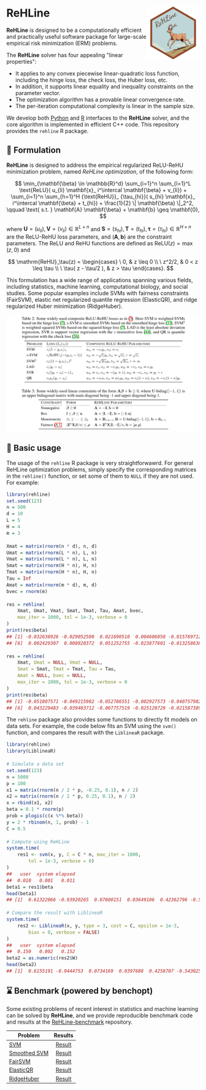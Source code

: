 # ReHLine <a href="https://github.com/softmin/ReHLine"><img src="man/figures/logo.png" align="right" height="138" /></a>

**ReHLine** is designed to be a computationally efficient and practically useful software package for large-scale empirical risk minimization (ERM) problems.

The **ReHLine** solver has four appealing
"linear properties":

- It applies to any convex piecewise linear-quadratic loss function, including the hinge loss, the check loss, the Huber loss, etc.
- In addition, it supports linear equality and inequality constraints on the parameter vector.
- The optimization algorithm has a provable linear convergence rate.
- The per-iteration computational complexity is linear in the sample size.

We develop both [Python](https://github.com/softmin/ReHLine-python)
and [R](https://github.com/softmin/ReHLine-r) interfaces to the
**ReHLine** solver, and the core algorithm is implemented
in efficient C++ code.
This repository provides the `rehline` R package.

## 📝 Formulation

**ReHLine** is designed to address the empirical regularized ReLU-ReHU minimization problem, named *ReHLine optimization*, of the following form:

$$
\min_{\mathbf{\beta} \in \mathbb{R}^d} \sum_{i=1}^n \sum_{l=1}^L \text{ReLU}( u_{li} \mathbf{x}_ i^\intercal \mathbf{\beta} + v_{li}) + \sum_{i=1}^n \sum_{h=1}^H {\text{ReHU}}_ {\tau_{hi}}( s_{hi} \mathbf{x}_ i^\intercal \mathbf{\beta} + t_{hi}) + \frac{1}{2} \| \mathbf{\beta} \|_2^2, \qquad \text{ s.t. } \mathbf{A} \mathbf{\beta} + \mathbf{b} \geq \mathbf{0},
$$

where $\mathbf{U} = (u_{li}),\mathbf{V} = (v_{li}) \in \mathbb{R}^{L \times n}$ and $\mathbf{S} = (s_{hi}),\mathbf{T} = (t_{hi}),\mathbf{\tau} = (\tau_{hi}) \in \mathbb{R}^{H \times n}$ are the ReLU-ReHU loss parameters, and $(\mathbf{A},\mathbf{b})$ are the constraint parameters.
The ReLU and ReHU functions are defined as $\mathrm{ReLU}(z)=\max(z,0)$ and

$$
\mathrm{ReHU}_\tau(z) =
  \begin{cases}
  \ 0,                     & z \leq 0 \\
  \ z^2/2,                 & 0 < z \leq \tau \\
  \ \tau( z - \tau/2 ),   & z > \tau
  \end{cases}.
$$

This formulation has a wide range of applications spanning various fields, including statistics, machine learning, computational biology, and social studies. Some popular examples include SVMs with fairness constraints (FairSVM), elastic net regularized quantile regression (ElasticQR), and ridge regularized Huber minimization (RidgeHuber).

![](man/figures/tab.png)

## 📒 Basic usage

The usage of the `rehline` R package is very straightforwawrd.
For general ReHLine optimization problems, simply specify the
corresponding matrices in the `rehline()` function, or set
some of them to `NULL` if they are not used. For example:

```r
library(rehline)
set.seed(123)
n = 500
d = 10
L = 5
H = 4
m = 3

Xmat = matrix(rnorm(n * d), n, d)
Umat = matrix(rnorm(L * n), L, n)
Vmat = matrix(rnorm(L * n), L, n)
Smat = matrix(rnorm(H * n), H, n)
Tmat = matrix(rnorm(H * n), H, n)
Tau = Inf
Amat = matrix(rnorm(m * d), m, d)
bvec = rnorm(m)

res = rehline(
    Xmat, Umat, Vmat, Smat, Tmat, Tau, Amat, bvec,
    max_iter = 1000, tol = 1e-3, verbose = 0
)
print(res$beta)
## [1] -0.032638926 -0.029052500  0.021690510  0.004606850 -0.015769712
## [6]  0.002429307  0.008920372  0.051252755 -0.023877601 -0.013258638

res = rehline(
    Xmat, Umat = NULL, Vmat = NULL,
    Smat = Smat, Tmat = Tmat, Tau = Tau,
    Amat = NULL, bvec = NULL,
    max_iter = 1000, tol = 1e-3, verbose = 0
)
print(res$beta)
## [1] -0.051807571 -0.049215902 -0.052786551 -0.002927573 -0.040757982
## [6]  0.043229483 -0.039403712 -0.007757519 -0.025120729 -0.021587389
```

The `rehline` package also provides some functions to directly fit
models on data sets. For example, the code below fits an SVM using
the `svm()` function, and compares the result with the `LiblineaR` package.

```r
library(rehline)
library(LiblineaR)

# Simulate a data set
set.seed(123)
n = 5000
p = 100
x1 = matrix(rnorm(n / 2 * p, -0.25, 0.1), n / 2)
x2 = matrix(rnorm(n / 2 * p, 0.25, 0.1), n / 2)
x = rbind(x1, x2)
beta = 0.1 * rnorm(p)
prob = plogis(c(x %*% beta))
y = 2 * rbinom(n, 1, prob) - 1
C = 0.5

# Compute using ReHLine
system.time(
    res1 <- svm(x, y, C = C * n, max_iter = 1000,
        tol = 1e-3, verbose = 0)
)
##   user  system elapsed
##  0.010   0.001   0.011
beta1 = res1$beta
head(beta1)
## [1]  0.61322066 -0.93920265  0.07600151  0.03649106  0.42362796 -0.54425647

# Compare the result with LiblineaR
system.time(
    res2 <- LiblineaR(x, y, type = 3, cost = C, epsilon = 1e-3,
        bias = 0, verbose = FALSE)
)
##   user  system elapsed
##  0.150   0.002   0.152
beta2 = as.numeric(res2$W)
head(beta2)
## [1]  0.6155191 -0.9444753  0.0734169  0.0397688  0.4258707 -0.5430257
```

## ⌛ Benchmark (powered by benchopt)

Some existing problems of recent interest in statistics and machine
learning can be solved by **ReHLine**, and we provide reproducible
benchmark code and results at the
[ReHLine-benchmark](https://github.com/softmin/ReHLine-benchmark) repository.

| Problem   |      Results      |
|---------- |:-----------------:|
|[SVM](https://github.com/softmin/ReHLine-benchmark/tree/main/benchmark_SVM) | [Result](https://rehline-python.readthedocs.io/en/latest/_static/benchmark/benchmark_SVM.html)|
|[Smoothed SVM](https://github.com/softmin/ReHLine-benchmark/tree/main/benchmark_sSVM) | [Result](https://rehline-python.readthedocs.io/en/latest/_static/benchmark/benchmark_sSVM.html)|
|[FairSVM](https://github.com/softmin/ReHLine-benchmark/tree/main/benchmark_FairSVM) | [Result](https://rehline-python.readthedocs.io/en/latest/_static/benchmark/benchmark_FairSVM.html)|
|[ElasticQR](https://github.com/softmin/ReHLine-benchmark/tree/main/benchmark_QR) | [Result](https://rehline-python.readthedocs.io/en/latest/_static/benchmark/benchmark_QR.html)|
|[RidgeHuber](https://github.com/softmin/ReHLine-benchmark/tree/main/benchmark_Huber) | [Result](https://rehline-python.readthedocs.io/en/latest/_static/benchmark/benchmark_Huber.html)|
